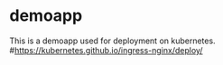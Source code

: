 # demoapp
This is a demoapp used for deployment on kubernetes.
#https://kubernetes.github.io/ingress-nginx/deploy/
